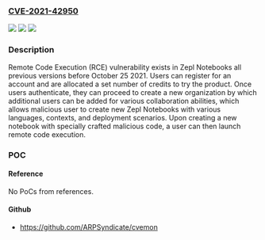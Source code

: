 ### [CVE-2021-42950](https://cve.mitre.org/cgi-bin/cvename.cgi?name=CVE-2021-42950)
![](https://img.shields.io/static/v1?label=Product&message=n%2Fa&color=blue)
![](https://img.shields.io/static/v1?label=Version&message=n%2Fa&color=blue)
![](https://img.shields.io/static/v1?label=Vulnerability&message=n%2Fa&color=brighgreen)

### Description

Remote Code Execution (RCE) vulnerability exists in Zepl Notebooks all previous versions before October 25 2021. Users can register for an account and are allocated a set number of credits to try the product. Once users authenticate, they can proceed to create a new organization by which additional users can be added for various collaboration abilities, which allows malicious user to create new Zepl Notebooks with various languages, contexts, and deployment scenarios. Upon creating a new notebook with specially crafted malicious code, a user can then launch remote code execution.

### POC

#### Reference
No PoCs from references.

#### Github
- https://github.com/ARPSyndicate/cvemon

